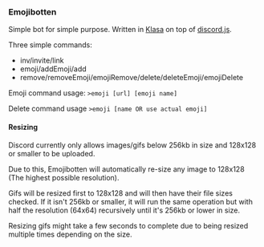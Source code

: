 ### Emojibotten

Simple bot for simple purpose. Written in [Klasa](http://klasa.js.org) on top of [discord.js](https://discord.js.org).

Three simple commands:

- inv/invite/link
- emoji/addEmoji/add
- remove/removeEmoji/emojiRemove/delete/deleteEmoji/emojiDelete

Emoji command usage: `>emoji [url] [emoji name]`

Delete command usage `>emoji [name OR use actual emoji]`

#### Resizing

Discord currently only allows images/gifs below 256kb in size and 128x128 or
smaller to be uploaded.

Due to this, Emojibotten will automatically re-size any image to 128x128 (The highest
possible resolution).

Gifs will be resized first to 128x128 and will then have their file sizes
checked. If it isn't 256kb or smaller, it will run the same operation but with
half the resolution (64x64) recursively until it's 256kb or lower in size.

Resizing gifs might take a few seconds to complete due to being resized multiple
times depending on the size.
